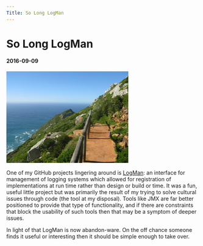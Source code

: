 ```yaml
---
Title: So Long LogMan
---
```


# So Long LogMan

#### 2016-09-09

<div class="post-img fl">
    <img src="images/unfinished_walk.jpg"
        title="An abandoned walk"/>
</div>

One of my GitHub projects lingering around is
[LogMan](https://github.com/mwhipple/logman): an interface for
management of logging systems which allowed for registration of
implementations at run time rather than design or build or time. It was
a fun, useful little project but was primarily the result of my
trying to solve cultural issues through code (the tool at my
disposal). Tools like JMX are far better positioned to provide that
type of functionality, and if there are constraints that block the
usability of such tools then that may be a symptom of deeper issues.

In light of that LogMan is now abandon-ware. On the off chance
someone finds it useful or interesting then it should be simple enough
to take over.

